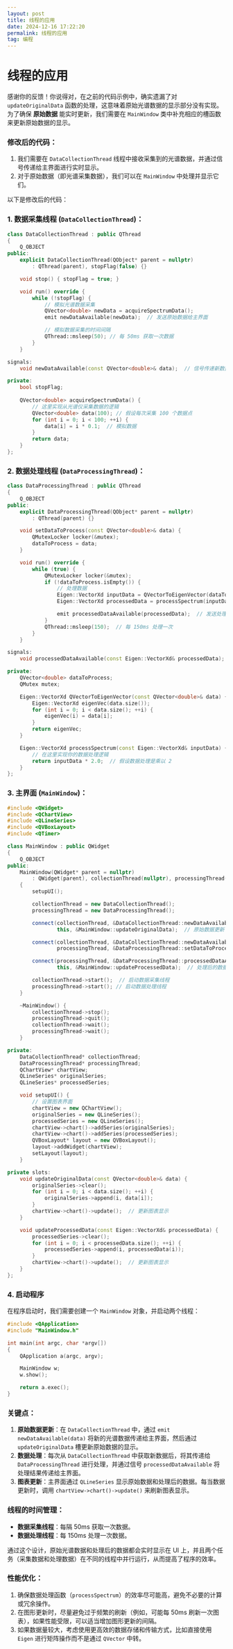 ```yaml
---
layout: post
title: 线程的应用
date: 2024-12-16 17:22:20
permalink: 线程的应用
tag: 编程
---
```


# 线程的应用
感谢你的反馈！你说得对，在之前的代码示例中，确实遗漏了对 `updateOriginalData` 函数的处理，这意味着原始光谱数据的显示部分没有实现。为了确保 **原始数据** 能实时更新，我们需要在 `MainWindow` 类中补充相应的槽函数来更新原始数据的显示。

### 修改后的代码：

1. 我们需要在 `DataCollectionThread` 线程中接收采集到的光谱数据，并通过信号传递给主界面进行实时显示。
2. 对于原始数据（即光谱采集数据），我们可以在 `MainWindow` 中处理并显示它们。

以下是修改后的代码：

### 1. 数据采集线程 (`DataCollectionThread`)：

```cpp
class DataCollectionThread : public QThread
{
    Q_OBJECT
public:
    explicit DataCollectionThread(QObject* parent = nullptr)
        : QThread(parent), stopFlag(false) {}

    void stop() { stopFlag = true; }

    void run() override {
        while (!stopFlag) {
            // 模拟光谱数据采集
            QVector<double> newData = acquireSpectrumData();
            emit newDataAvailable(newData);  // 发送原始数据给主界面

            // 模拟数据采集的时间间隔
            QThread::msleep(50); // 每 50ms 获取一次数据
        }
    }

signals:
    void newDataAvailable(const QVector<double>& data);  // 信号传递新数据

private:
    bool stopFlag;
    
    QVector<double> acquireSpectrumData() {
        // 这里实现从光谱仪采集数据的逻辑
        QVector<double> data(100); // 假设每次采集 100 个数据点
        for (int i = 0; i < 100; ++i) {
            data[i] = i * 0.1;  // 模拟数据
        }
        return data;
    }
};
```

### 2. 数据处理线程 (`DataProcessingThread`)：

```cpp
class DataProcessingThread : public QThread
{
    Q_OBJECT
public:
    explicit DataProcessingThread(QObject* parent = nullptr)
        : QThread(parent) {}

    void setDataToProcess(const QVector<double>& data) {
        QMutexLocker locker(&mutex);
        dataToProcess = data;
    }

    void run() override {
        while (true) {
            QMutexLocker locker(&mutex);
            if (!dataToProcess.isEmpty()) {
                // 处理数据
                Eigen::VectorXd inputData = QVectorToEigenVector(dataToProcess);
                Eigen::VectorXd processedData = processSpectrum(inputData);

                emit processedDataAvailable(processedData);  // 发送处理后的数据
            }
            QThread::msleep(150);  // 每 150ms 处理一次
        }
    }

signals:
    void processedDataAvailable(const Eigen::VectorXd& processedData);  // 处理后的数据

private:
    QVector<double> dataToProcess;
    QMutex mutex;

    Eigen::VectorXd QVectorToEigenVector(const QVector<double>& data) {
        Eigen::VectorXd eigenVec(data.size());
        for (int i = 0; i < data.size(); ++i) {
            eigenVec(i) = data[i];
        }
        return eigenVec;
    }

    Eigen::VectorXd processSpectrum(const Eigen::VectorXd& inputData) {
        // 在这里实现你的数据处理逻辑
        return inputData * 2.0;  // 假设数据处理是乘以 2
    }
};
```

### 3. 主界面 (`MainWindow`)：

```cpp
#include <QWidget>
#include <QChartView>
#include <QLineSeries>
#include <QVBoxLayout>
#include <QTimer>

class MainWindow : public QWidget
{
    Q_OBJECT
public:
    MainWindow(QWidget* parent = nullptr)
        : QWidget(parent), collectionThread(nullptr), processingThread(nullptr)
    {
        setupUI();

        collectionThread = new DataCollectionThread();
        processingThread = new DataProcessingThread();

        connect(collectionThread, &DataCollectionThread::newDataAvailable,
                this, &MainWindow::updateOriginalData);  // 原始数据更新

        connect(collectionThread, &DataCollectionThread::newDataAvailable,
                processingThread, &DataProcessingThread::setDataToProcess);  // 传给处理线程

        connect(processingThread, &DataProcessingThread::processedDataAvailable,
                this, &MainWindow::updateProcessedData);  // 处理后的数据更新

        collectionThread->start();  // 启动数据采集线程
        processingThread->start(); // 启动数据处理线程
    }

    ~MainWindow() {
        collectionThread->stop();
        processingThread->quit();
        collectionThread->wait();
        processingThread->wait();
    }

private:
    DataCollectionThread* collectionThread;
    DataProcessingThread* processingThread;
    QChartView* chartView;
    QLineSeries* originalSeries;
    QLineSeries* processedSeries;

    void setupUI() {
        // 设置图表界面
        chartView = new QChartView();
        originalSeries = new QLineSeries();
        processedSeries = new QLineSeries();
        chartView->chart()->addSeries(originalSeries);
        chartView->chart()->addSeries(processedSeries);
        QVBoxLayout* layout = new QVBoxLayout();
        layout->addWidget(chartView);
        setLayout(layout);
    }

private slots:
    void updateOriginalData(const QVector<double>& data) {
        originalSeries->clear();
        for (int i = 0; i < data.size(); ++i) {
            originalSeries->append(i, data[i]);
        }
        chartView->chart()->update();  // 更新图表显示
    }

    void updateProcessedData(const Eigen::VectorXd& processedData) {
        processedSeries->clear();
        for (int i = 0; i < processedData.size(); ++i) {
            processedSeries->append(i, processedData(i));
        }
        chartView->chart()->update();  // 更新图表显示
    }
};
```

### 4. 启动程序

在程序启动时，我们需要创建一个 `MainWindow` 对象，并启动两个线程：

```cpp
#include <QApplication>
#include "MainWindow.h"

int main(int argc, char *argv[])
{
    QApplication a(argc, argv);

    MainWindow w;
    w.show();

    return a.exec();
}
```

### 关键点：

1. **原始数据更新**：在 `DataCollectionThread` 中，通过 `emit newDataAvailable(data)` 将新的光谱数据传递给主界面，然后通过 `updateOriginalData` 槽更新原始数据的显示。
2. **数据处理**：每次从 `DataCollectionThread` 中获取新数据后，将其传递给 `DataProcessingThread` 进行处理，并通过信号 `processedDataAvailable` 将处理结果传递给主界面。
3. **图表更新**：主界面通过 `QLineSeries` 显示原始数据和处理后的数据。每当数据更新时，调用 `chartView->chart()->update()` 来刷新图表显示。

### 线程的时间管理：
- **数据采集线程**：每隔 50ms 获取一次数据。
- **数据处理线程**：每 150ms 处理一次数据。

通过这个设计，原始光谱数据和处理后的数据都会实时显示在 UI 上，并且两个任务（采集数据和处理数据）在不同的线程中并行运行，从而提高了程序的效率。

### 性能优化：
1. 确保数据处理函数（`processSpectrum`）的效率尽可能高，避免不必要的计算或冗余操作。
2. 在图形更新时，尽量避免过于频繁的刷新（例如，可能每 50ms 刷新一次图表），如果性能受限，可以适当增加图形更新的间隔。
3. 如果数据量较大，考虑使用更高效的数据存储和传输方式，比如直接使用 `Eigen` 进行矩阵操作而不是通过 `QVector` 中转。
